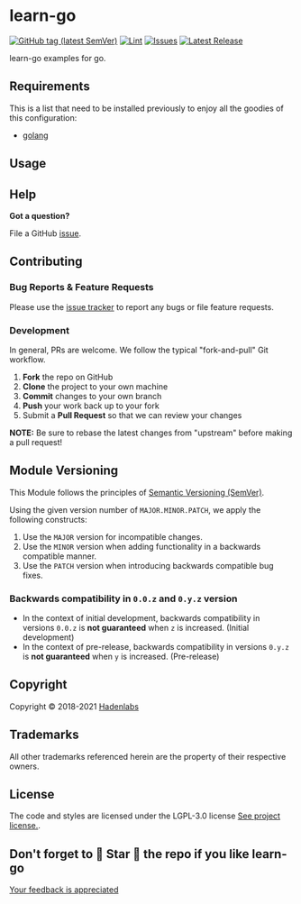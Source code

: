 <!--


  ** DO NOT EDIT THIS FILE
  **
  ** 1) Make all changes to `README.yaml`
  ** 2) Run`make readme` to rebuild this file.
  **
  ** (We maintain HUNDREDS of open source projects. This is how we maintain our sanity.)
  **


  -->

# learn-go

[![GitHub tag (latest SemVer)](https://img.shields.io/github/v/tag/luismayta/learn-go.svg?label=latest&sort=semver)](https://github.com/luismayta/learn-go/releases) [![Lint](https://github.com/luismayta/learn-go/actions/workflows/lint.yml/badge.svg?branch=develop)](https://github.com/luismayta/learn-go/actions) [![Issues](https://img.shields.io/github/issues/luismayta/learn-go.svg)](https://github.com/luismayta/learn-go/issues) [![Latest Release](https://img.shields.io/github/release/luismayta/learn-go.svg)](https://github.com/luismayta/learn-go/releases)

learn-go examples for go.

## Requirements

This is a list that need to be installed previously to enjoy all the goodies of this configuration:

- [golang](https://golang.org)

## Usage

## Help

**Got a question?**

File a GitHub [issue](https://github.com/luismayta/learn-go/issues).

## Contributing

### Bug Reports & Feature Requests

Please use the [issue tracker](https://github.com/luismayta/learn-go/issues) to report any bugs or file feature requests.

### Development

In general, PRs are welcome. We follow the typical "fork-and-pull" Git workflow.

1.  **Fork** the repo on GitHub
2.  **Clone** the project to your own machine
3.  **Commit** changes to your own branch
4.  **Push** your work back up to your fork
5.  Submit a **Pull Request** so that we can review your changes

**NOTE:** Be sure to rebase the latest changes from "upstream" before making a pull request!

## Module Versioning

This Module follows the principles of [Semantic Versioning (SemVer)](https://semver.org/).

Using the given version number of `MAJOR.MINOR.PATCH`, we apply the following constructs:

1. Use the `MAJOR` version for incompatible changes.
1. Use the `MINOR` version when adding functionality in a backwards compatible manner.
1. Use the `PATCH` version when introducing backwards compatible bug fixes.

### Backwards compatibility in `0.0.z` and `0.y.z` version

- In the context of initial development, backwards compatibility in versions `0.0.z` is **not guaranteed** when `z` is increased. (Initial development)
- In the context of pre-release, backwards compatibility in versions `0.y.z` is **not guaranteed** when `y` is increased. (Pre-release)

## Copyright

Copyright © 2018-2021 [Hadenlabs](https://hadenlabs.com)

## Trademarks

All other trademarks referenced herein are the property of their respective owners.

## License

The code and styles are licensed under the LGPL-3.0 license [See project license.](LICENSE).

## Don't forget to 🌟 Star 🌟 the repo if you like learn-go

[Your feedback is appreciated](https://github.com/luismayta/learn-go/issues)
